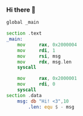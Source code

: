### Hi there 👋

```asm
global _main

section .text
_main:
    mov     rax, 0x2000004
    mov     rdi, 1
    mov     rsi, msg
    mov     rdx, msg.len
    syscall

    mov     rax, 0x2000001
    mov     rdi, 0
    syscall
section .data
    msg: db "Hi! <3",10
        .len: equ $ - msg
```

<!--
**armandosalazar/armandosalazar** is a ✨ _special_ ✨ repository because its `README.md` (this file) appears on your GitHub profile.

Here are some ideas to get you started:

- 🔭 I’m currently working on ...
- 🌱 I’m currently learning ...
- 👯 I’m looking to collaborate on ...
- 🤔 I’m looking for help with ...
- 💬 Ask me about ...
- 📫 How to reach me: ...
- 😄 Pronouns: ...
- ⚡ Fun fact: ...
-->
